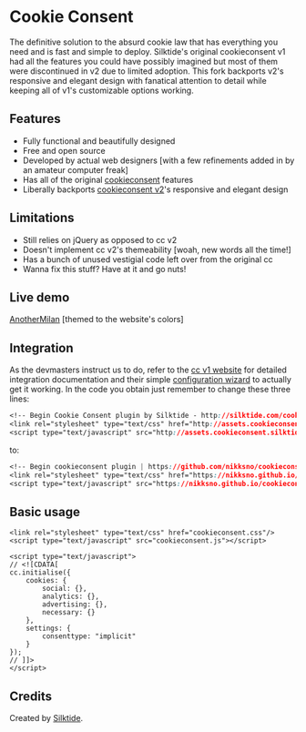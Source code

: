 Cookie Consent
==============

The definitive solution to the absurd cookie law that has everything you need and is fast and simple to deploy. Silktide's original cookieconsent v1 had all the features you could have possibly imagined but most of them were discontinued in v2 due to limited adoption. This fork backports v2's responsive and elegant design with fanatical attention to detail while keeping all of v1's customizable options working.

Features
--------

* Fully functional and beautifully designed
* Free and open source
* Developed by actual web designers [with a few refinements added in by an amateur computer freak]
* Has all of the original [cookieconsent](https://github.com/silktide/cookieconsent) features
* Liberally backports [cookieconsent v2](https://github.com/silktide/cookieconsent2)'s responsive and elegant design

Limitations
--------

* Still relies on jQuery as opposed to cc v2
* Doesn't implement cc v2's themeability [woah, new words all the time!]
* Has a bunch of unused vestigial code left over from the original cc
* Wanna fix this stuff? Have at it and go nuts!

Live demo
--------

[AnotherMilan](https://anothermilan.net) [themed to the website's colors]

Integration
-----------
As the devmasters instruct us to do, refer to the [cc v1 website](http://sitebeam.net/cookieconsent-v1/) for detailed integration documentation and their simple [configuration wizard](http://sitebeam.net/cookieconsent/code/) to actually get it working. In the code you obtain just remember to change these three lines:

```css
<!-- Begin Cookie Consent plugin by Silktide - http://silktide.com/cookieconsent -->
<link rel="stylesheet" type="text/css" href="http://assets.cookieconsent.silktide.com/current/style.min.css"/>
<script type="text/javascript" src="http://assets.cookieconsent.silktide.com/current/plugin.min.js">
```

to:

```css
<!-- Begin cookieconsent plugin | https://github.com/nikksno/cookieconsent -->
<link rel="stylesheet" type="text/css" href="https://nikksno.github.io/cookieconsent/cookieconsent.css"/>
<script type="text/javascript" src="https://nikksno.github.io/cookieconsent/cookieconsent.css">
```

Basic usage
-----------

    <link rel="stylesheet" type="text/css" href="cookieconsent.css"/>
    <script type="text/javascript" src="cookieconsent.js"></script>

    <script type="text/javascript">
    // <![CDATA[
    cc.initialise({
    	cookies: {
    		social: {},
    		analytics: {},
    		advertising: {},
    		necessary: {}
    	},
    	settings: {
    		consenttype: "implicit"
    	}
    });
    // ]]>
    </script>

Credits
-------
Created by [Silktide](http://silktide.com).
